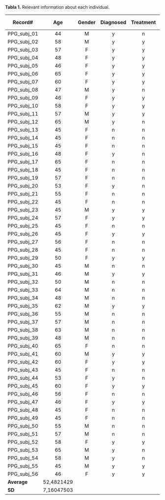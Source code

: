 **Tabla 1.** Relevant information about each individual.

| **Record#** | **Age**  | **Gender** | **Diagnosed** | **Treatment** | **Systolic BP** | **Diastolic BP** | **Heart Rate** | **JNC** | **AHA** |
| ------- | :---: |:---:| :---: | :---: | :---: | :---: | :---: | :---: | :---: |
|PPG_subj_01| 44 | M | y | n | 124 | 83 | 76 | E | H | 
|PPG_subj_02| 58 | M | y | y | 115 | 75 | 84 | N | N |
|PPG_subj_03| 57 | F | y | y | 121 | 72 | 56 | E | E |
|PPG_subj_04| 48 | F | y | y | 125 | 75 | 73 | E | E |
|PPG_subj_05| 46 | F | y | y | 97 | 64 | 86 | N | N |
|PPG_subj_06| 65 | F | y | y | 119 | 57 | 85 | N | N |
|PPG_subj_07| 60 | F | y | y | 161 | 94 | 68 | H | H |
|PPG_subj_08| 47 | M | y | n | 148 | 96 | 58 | H | H | 
|PPG_subj_09| 46 | F | y | y | 122 | 74 | 62 | E | E |
|PPG_subj_10| 58 | F | y | y | 114 | 71 | 75 | N | N |
|PPG_subj_11| 57 | M | y | y | 112 | 72 | 75 | N | N |
|PPG_subj_12| 65 | M | y | n | 111 | 70 | 75 | N | N |
|PPG_subj_13| 45 | F | n | n | 144 | 87 | 65 | H | H |
|PPG_subj_14| 45 | F | n | n | 130 | 90 | 88 | H | H |
|PPG_subj_15| 45 | F | n | n | 103 | 65 | 97 | N | N |
|PPG_subj_16| 48 | F | y | n | 152 | 109|100 | H | H |
|PPG_subj_17| 65 | F | n | n | 133 |  81| 77 | E | H |
|PPG_subj_18| 45 | F | n | n | 135 | 90 | 84 | H | H |
|PPG_subj_19| 57 | F | n | n | 120 | 68 | 58 | N | E |
|PPG_subj_20| 53 | F | y | n | 154 | 93 | 62 | H | H |
|PPG_subj_21| 55 | F | n | n | 125 | 84 | 62 | E | H |
|PPG_subj_22| 45 | F | n | n | 106 | 60 | 53 | N | N |
|PPG_subj_23| 45 | M | y | y | 127 | 82 | 71 | E | H |
|PPG_subj_24| 57 | F | y | y | 110 | 60 | 78 | N | N |
|PPG_subj_25| 45 | F | n | n | 115 | 60 | 72 | N | N |
|PPG_subj_26| 45 | F | y | y | 137 | 90 | 69 | H | H | 
|PPG_subj_27| 56 | F | n | n | 135 | 97 | 69 | H | H |
|PPG_subj_28| 45 | F | n | n | 120 | 78 | 70 | N | E |
|PPG_subj_29| 50 | F | y | y | 135 | 83 | 76 | E | H |
|PPG_subj_30| 45 | M | n | n | 111 | 78 | 72 | N |  |
|PPG_subj_31| 46 | M | y | y | 129 | 82 | 72 | E | H |
|PPG_subj_32| 50 | M | n | n | 129 | 79 | 68 | E | E |
|PPG_subj_33| 64 | M | n | n | 125 | 75 | 78 | E | E |
|PPG_subj_34| 48 | M | n | n | 130 | 87 | 80 | E | H |
|PPG_subj_35| 62 | M | y | y | 153 | 88 | 84 | H | H |
|PPG_subj_36| 55 | M | n | n | 122 | 72 | 81 | E | E |
|PPG_subj_37| 57 | M | n | n | 127 | 80 | 83 | E | H |
|PPG_subj_38| 63 | M | n | n | 121 | 87 | 68 | E | H |
|PPG_subj_39| 48 | M | n | n | 132 | 83 | 80 | E | H |
|PPG_subj_40| 65 | F | n | n | 116 | 79 | 106| N | N |
|PPG_subj_41| 60 | M | y | y | 140 | 91 | 54 | H | H |
|PPG_subj_42| 60 | F | y | y | 144 | 86 | 68 | H | H |
|PPG_subj_43| 45 | F | n | n | 154 | 96 | 65 | H | H |
|PPG_subj_44| 53 | F | y | n | 164 | 93 | 62 | H | H |
|PPG_subj_45| 60 | F | y | y | 142 | 90 | 69 | H | H |
|PPG_subj_46| 56 | F | n | n | 145 | 90 | 69 | H | H |
|PPG_subj_47| 46 | F | y | y | 118 | 75 | 86 | N | N |
|PPG_subj_48| 45 | F | n | n | 107 | 68 | 97 | N | N |
|PPG_subj_49| 45 | F | n | n | 118 | 62 | 72 | N | N |
|PPG_subj_50| 55 | M | n | n | 119 | 74 | 81 | N | N |
|PPG_subj_51| 57 | M | n | n | 114 | 75 | 83 | N | N |
|PPG_subj_52| 58 | F | y | y | 128 | 92 | 75 | E | E |
|PPG_subj_53| 65 | M | y | n | 121 | 75 | 75 | E | E |
|PPG_subj_54| 58 | M | y | n | 134 | 85 | 76 | E | H |
|PPG_subj_55| 45 | M | y | y | 128 | 83 | 71 | E | H |
|PPG_subj_56| 46 | F | y | y | 128 | 89 | 78 | E | H |
|**Average**| 52,4821429 |
|**SD**| 7,16047503 |













